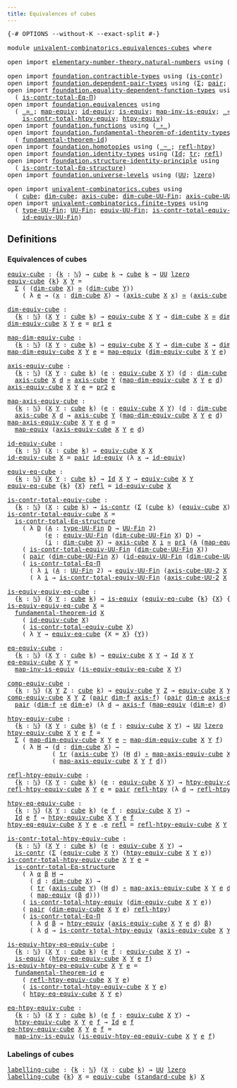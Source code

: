 ```yaml
---
title: Equivalences of cubes
---
```


<pre class="Agda"><a id="47" class="Symbol">{-#</a> <a id="51" class="Keyword">OPTIONS</a> <a id="59" class="Pragma">--without-K</a> <a id="71" class="Pragma">--exact-split</a> <a id="85" class="Symbol">#-}</a>

<a id="90" class="Keyword">module</a> <a id="97" href="univalent-combinatorics.equivalences-cubes.html" class="Module">univalent-combinatorics.equivalences-cubes</a> <a id="140" class="Keyword">where</a>

<a id="147" class="Keyword">open</a> <a id="152" class="Keyword">import</a> <a id="159" href="elementary-number-theory.natural-numbers.html" class="Module">elementary-number-theory.natural-numbers</a> <a id="200" class="Keyword">using</a> <a id="206" class="Symbol">(</a><a id="207" href="elementary-number-theory.natural-numbers.html#1458" class="Datatype">ℕ</a><a id="208" class="Symbol">;</a> <a id="210" href="elementary-number-theory.natural-numbers.html#1479" class="InductiveConstructor">zero-ℕ</a><a id="216" class="Symbol">;</a> <a id="218" href="elementary-number-theory.natural-numbers.html#1492" class="InductiveConstructor">succ-ℕ</a><a id="224" class="Symbol">)</a>

<a id="227" class="Keyword">open</a> <a id="232" class="Keyword">import</a> <a id="239" href="foundation.contractible-types.html" class="Module">foundation.contractible-types</a> <a id="269" class="Keyword">using</a> <a id="275" class="Symbol">(</a><a id="276" href="foundation-core.contractible-types.html#1006" class="Function">is-contr</a><a id="284" class="Symbol">)</a>
<a id="286" class="Keyword">open</a> <a id="291" class="Keyword">import</a> <a id="298" href="foundation.dependent-pair-types.html" class="Module">foundation.dependent-pair-types</a> <a id="330" class="Keyword">using</a> <a id="336" class="Symbol">(</a><a id="337" href="foundation-core.dependent-pair-types.html#515" class="Record">Σ</a><a id="338" class="Symbol">;</a> <a id="340" href="foundation-core.dependent-pair-types.html#588" class="InductiveConstructor">pair</a><a id="344" class="Symbol">;</a> <a id="346" href="foundation-core.dependent-pair-types.html#605" class="Field">pr1</a><a id="349" class="Symbol">;</a> <a id="351" href="foundation-core.dependent-pair-types.html#617" class="Field">pr2</a><a id="354" class="Symbol">)</a>
<a id="356" class="Keyword">open</a> <a id="361" class="Keyword">import</a> <a id="368" href="foundation.equality-dependent-function-types.html" class="Module">foundation.equality-dependent-function-types</a> <a id="413" class="Keyword">using</a>
  <a id="421" class="Symbol">(</a> <a id="423" href="foundation.equality-dependent-function-types.html#1012" class="Function">is-contr-total-Eq-Π</a><a id="442" class="Symbol">)</a>
<a id="444" class="Keyword">open</a> <a id="449" class="Keyword">import</a> <a id="456" href="foundation.equivalences.html" class="Module">foundation.equivalences</a> <a id="480" class="Keyword">using</a>
  <a id="488" class="Symbol">(</a> <a id="490" href="foundation-core.equivalences.html#1621" class="Function Operator">_≃_</a><a id="493" class="Symbol">;</a> <a id="495" href="foundation-core.equivalences.html#1821" class="Function">map-equiv</a><a id="504" class="Symbol">;</a> <a id="506" href="foundation-core.equivalences.html#2494" class="Function">id-equiv</a><a id="514" class="Symbol">;</a> <a id="516" href="foundation-core.equivalences.html#1556" class="Function">is-equiv</a><a id="524" class="Symbol">;</a> <a id="526" href="foundation-core.equivalences.html#4187" class="Function">map-inv-is-equiv</a><a id="542" class="Symbol">;</a> <a id="544" href="foundation-core.equivalences.html#7869" class="Function Operator">_∘e_</a><a id="548" class="Symbol">;</a>
    <a id="554" href="foundation.equivalences.html#13166" class="Function">is-contr-total-htpy-equiv</a><a id="579" class="Symbol">;</a> <a id="581" href="foundation.equivalences.html#12756" class="Function">htpy-equiv</a><a id="591" class="Symbol">)</a>
<a id="593" class="Keyword">open</a> <a id="598" class="Keyword">import</a> <a id="605" href="foundation.functions.html" class="Module">foundation.functions</a> <a id="626" class="Keyword">using</a> <a id="632" class="Symbol">(</a><a id="633" href="foundation-core.functions.html#420" class="Function Operator">_∘_</a><a id="636" class="Symbol">)</a>
<a id="638" class="Keyword">open</a> <a id="643" class="Keyword">import</a> <a id="650" href="foundation.fundamental-theorem-of-identity-types.html" class="Module">foundation.fundamental-theorem-of-identity-types</a> <a id="699" class="Keyword">using</a>
  <a id="707" class="Symbol">(</a> <a id="709" href="foundation-core.fundamental-theorem-of-identity-types.html#1904" class="Function">fundamental-theorem-id</a><a id="731" class="Symbol">)</a>
<a id="733" class="Keyword">open</a> <a id="738" class="Keyword">import</a> <a id="745" href="foundation.homotopies.html" class="Module">foundation.homotopies</a> <a id="767" class="Keyword">using</a> <a id="773" class="Symbol">(</a><a id="774" href="foundation-core.homotopies.html#627" class="Function Operator">_~_</a><a id="777" class="Symbol">;</a> <a id="779" href="foundation-core.homotopies.html#741" class="Function">refl-htpy</a><a id="788" class="Symbol">)</a>
<a id="790" class="Keyword">open</a> <a id="795" class="Keyword">import</a> <a id="802" href="foundation.identity-types.html" class="Module">foundation.identity-types</a> <a id="828" class="Keyword">using</a> <a id="834" class="Symbol">(</a><a id="835" href="foundation-core.identity-types.html#1767" class="Datatype">Id</a><a id="837" class="Symbol">;</a> <a id="839" href="foundation-core.identity-types.html#5702" class="Function">tr</a><a id="841" class="Symbol">;</a> <a id="843" href="foundation-core.identity-types.html#1820" class="InductiveConstructor">refl</a><a id="847" class="Symbol">)</a>
<a id="849" class="Keyword">open</a> <a id="854" class="Keyword">import</a> <a id="861" href="foundation.structure-identity-principle.html" class="Module">foundation.structure-identity-principle</a> <a id="901" class="Keyword">using</a>
  <a id="909" class="Symbol">(</a> <a id="911" href="foundation.structure-identity-principle.html#1341" class="Function">is-contr-total-Eq-structure</a><a id="938" class="Symbol">)</a>
<a id="940" class="Keyword">open</a> <a id="945" class="Keyword">import</a> <a id="952" href="foundation.universe-levels.html" class="Module">foundation.universe-levels</a> <a id="979" class="Keyword">using</a> <a id="985" class="Symbol">(</a><a id="986" href="foundation-core.universe-levels.html#235" class="Primitive">UU</a><a id="988" class="Symbol">;</a> <a id="990" href="Agda.Primitive.html#764" class="Primitive">lzero</a><a id="995" class="Symbol">)</a>

<a id="998" class="Keyword">open</a> <a id="1003" class="Keyword">import</a> <a id="1010" href="univalent-combinatorics.cubes.html" class="Module">univalent-combinatorics.cubes</a> <a id="1040" class="Keyword">using</a>
  <a id="1048" class="Symbol">(</a> <a id="1050" href="univalent-combinatorics.cubes.html#715" class="Function">cube</a><a id="1054" class="Symbol">;</a> <a id="1056" href="univalent-combinatorics.cubes.html#875" class="Function">dim-cube</a><a id="1064" class="Symbol">;</a> <a id="1066" href="univalent-combinatorics.cubes.html#1524" class="Function">axis-cube</a><a id="1075" class="Symbol">;</a> <a id="1077" href="univalent-combinatorics.cubes.html#798" class="Function">dim-cube-UU-Fin</a><a id="1092" class="Symbol">;</a> <a id="1094" href="univalent-combinatorics.cubes.html#1434" class="Function">axis-cube-UU-2</a><a id="1108" class="Symbol">;</a> <a id="1110" href="univalent-combinatorics.cubes.html#2766" class="Function">standard-cube</a><a id="1123" class="Symbol">)</a>
<a id="1125" class="Keyword">open</a> <a id="1130" class="Keyword">import</a> <a id="1137" href="univalent-combinatorics.finite-types.html" class="Module">univalent-combinatorics.finite-types</a> <a id="1174" class="Keyword">using</a>
  <a id="1182" class="Symbol">(</a> <a id="1184" href="univalent-combinatorics.finite-types.html#5676" class="Function">type-UU-Fin</a><a id="1195" class="Symbol">;</a> <a id="1197" href="univalent-combinatorics.finite-types.html#5614" class="Function">UU-Fin</a><a id="1203" class="Symbol">;</a> <a id="1205" href="univalent-combinatorics.finite-types.html#21381" class="Function">equiv-UU-Fin</a><a id="1217" class="Symbol">;</a> <a id="1219" href="univalent-combinatorics.finite-types.html#21711" class="Function">is-contr-total-equiv-UU-Fin</a><a id="1246" class="Symbol">;</a>
    <a id="1252" href="univalent-combinatorics.finite-types.html#21475" class="Function">id-equiv-UU-Fin</a><a id="1267" class="Symbol">)</a>
</pre>
## Definitions

### Equivalences of cubes

<pre class="Agda"><a id="equiv-cube"></a><a id="1325" href="univalent-combinatorics.equivalences-cubes.html#1325" class="Function">equiv-cube</a> <a id="1336" class="Symbol">:</a> <a id="1338" class="Symbol">{</a><a id="1339" href="univalent-combinatorics.equivalences-cubes.html#1339" class="Bound">k</a> <a id="1341" class="Symbol">:</a> <a id="1343" href="elementary-number-theory.natural-numbers.html#1458" class="Datatype">ℕ</a><a id="1344" class="Symbol">}</a> <a id="1346" class="Symbol">→</a> <a id="1348" href="univalent-combinatorics.cubes.html#715" class="Function">cube</a> <a id="1353" href="univalent-combinatorics.equivalences-cubes.html#1339" class="Bound">k</a> <a id="1355" class="Symbol">→</a> <a id="1357" href="univalent-combinatorics.cubes.html#715" class="Function">cube</a> <a id="1362" href="univalent-combinatorics.equivalences-cubes.html#1339" class="Bound">k</a> <a id="1364" class="Symbol">→</a> <a id="1366" href="foundation-core.universe-levels.html#235" class="Primitive">UU</a> <a id="1369" href="Agda.Primitive.html#764" class="Primitive">lzero</a>
<a id="1375" href="univalent-combinatorics.equivalences-cubes.html#1325" class="Function">equiv-cube</a> <a id="1386" class="Symbol">{</a><a id="1387" href="univalent-combinatorics.equivalences-cubes.html#1387" class="Bound">k</a><a id="1388" class="Symbol">}</a> <a id="1390" href="univalent-combinatorics.equivalences-cubes.html#1390" class="Bound">X</a> <a id="1392" href="univalent-combinatorics.equivalences-cubes.html#1392" class="Bound">Y</a> <a id="1394" class="Symbol">=</a>
  <a id="1398" href="foundation-core.dependent-pair-types.html#515" class="Record">Σ</a> <a id="1400" class="Symbol">(</a> <a id="1402" class="Symbol">(</a><a id="1403" href="univalent-combinatorics.cubes.html#875" class="Function">dim-cube</a> <a id="1412" href="univalent-combinatorics.equivalences-cubes.html#1390" class="Bound">X</a><a id="1413" class="Symbol">)</a> <a id="1415" href="foundation-core.equivalences.html#1621" class="Function Operator">≃</a> <a id="1417" class="Symbol">(</a><a id="1418" href="univalent-combinatorics.cubes.html#875" class="Function">dim-cube</a> <a id="1427" href="univalent-combinatorics.equivalences-cubes.html#1392" class="Bound">Y</a><a id="1428" class="Symbol">))</a>
    <a id="1435" class="Symbol">(</a> <a id="1437" class="Symbol">λ</a> <a id="1439" href="univalent-combinatorics.equivalences-cubes.html#1439" class="Bound">e</a> <a id="1441" class="Symbol">→</a> <a id="1443" class="Symbol">(</a><a id="1444" href="univalent-combinatorics.equivalences-cubes.html#1444" class="Bound">x</a> <a id="1446" class="Symbol">:</a> <a id="1448" href="univalent-combinatorics.cubes.html#875" class="Function">dim-cube</a> <a id="1457" href="univalent-combinatorics.equivalences-cubes.html#1390" class="Bound">X</a><a id="1458" class="Symbol">)</a> <a id="1460" class="Symbol">→</a> <a id="1462" class="Symbol">(</a><a id="1463" href="univalent-combinatorics.cubes.html#1524" class="Function">axis-cube</a> <a id="1473" href="univalent-combinatorics.equivalences-cubes.html#1390" class="Bound">X</a> <a id="1475" href="univalent-combinatorics.equivalences-cubes.html#1444" class="Bound">x</a><a id="1476" class="Symbol">)</a> <a id="1478" href="foundation-core.equivalences.html#1621" class="Function Operator">≃</a> <a id="1480" class="Symbol">(</a><a id="1481" href="univalent-combinatorics.cubes.html#1524" class="Function">axis-cube</a> <a id="1491" href="univalent-combinatorics.equivalences-cubes.html#1392" class="Bound">Y</a> <a id="1493" class="Symbol">(</a><a id="1494" href="foundation-core.equivalences.html#1821" class="Function">map-equiv</a> <a id="1504" href="univalent-combinatorics.equivalences-cubes.html#1439" class="Bound">e</a> <a id="1506" href="univalent-combinatorics.equivalences-cubes.html#1444" class="Bound">x</a><a id="1507" class="Symbol">)))</a>

<a id="dim-equiv-cube"></a><a id="1512" href="univalent-combinatorics.equivalences-cubes.html#1512" class="Function">dim-equiv-cube</a> <a id="1527" class="Symbol">:</a>
  <a id="1531" class="Symbol">{</a><a id="1532" href="univalent-combinatorics.equivalences-cubes.html#1532" class="Bound">k</a> <a id="1534" class="Symbol">:</a> <a id="1536" href="elementary-number-theory.natural-numbers.html#1458" class="Datatype">ℕ</a><a id="1537" class="Symbol">}</a> <a id="1539" class="Symbol">(</a><a id="1540" href="univalent-combinatorics.equivalences-cubes.html#1540" class="Bound">X</a> <a id="1542" href="univalent-combinatorics.equivalences-cubes.html#1542" class="Bound">Y</a> <a id="1544" class="Symbol">:</a> <a id="1546" href="univalent-combinatorics.cubes.html#715" class="Function">cube</a> <a id="1551" href="univalent-combinatorics.equivalences-cubes.html#1532" class="Bound">k</a><a id="1552" class="Symbol">)</a> <a id="1554" class="Symbol">→</a> <a id="1556" href="univalent-combinatorics.equivalences-cubes.html#1325" class="Function">equiv-cube</a> <a id="1567" href="univalent-combinatorics.equivalences-cubes.html#1540" class="Bound">X</a> <a id="1569" href="univalent-combinatorics.equivalences-cubes.html#1542" class="Bound">Y</a> <a id="1571" class="Symbol">→</a> <a id="1573" href="univalent-combinatorics.cubes.html#875" class="Function">dim-cube</a> <a id="1582" href="univalent-combinatorics.equivalences-cubes.html#1540" class="Bound">X</a> <a id="1584" href="foundation-core.equivalences.html#1621" class="Function Operator">≃</a> <a id="1586" href="univalent-combinatorics.cubes.html#875" class="Function">dim-cube</a> <a id="1595" href="univalent-combinatorics.equivalences-cubes.html#1542" class="Bound">Y</a>
<a id="1597" href="univalent-combinatorics.equivalences-cubes.html#1512" class="Function">dim-equiv-cube</a> <a id="1612" href="univalent-combinatorics.equivalences-cubes.html#1612" class="Bound">X</a> <a id="1614" href="univalent-combinatorics.equivalences-cubes.html#1614" class="Bound">Y</a> <a id="1616" href="univalent-combinatorics.equivalences-cubes.html#1616" class="Bound">e</a> <a id="1618" class="Symbol">=</a> <a id="1620" href="foundation-core.dependent-pair-types.html#605" class="Field">pr1</a> <a id="1624" href="univalent-combinatorics.equivalences-cubes.html#1616" class="Bound">e</a>

<a id="map-dim-equiv-cube"></a><a id="1627" href="univalent-combinatorics.equivalences-cubes.html#1627" class="Function">map-dim-equiv-cube</a> <a id="1646" class="Symbol">:</a>
  <a id="1650" class="Symbol">{</a><a id="1651" href="univalent-combinatorics.equivalences-cubes.html#1651" class="Bound">k</a> <a id="1653" class="Symbol">:</a> <a id="1655" href="elementary-number-theory.natural-numbers.html#1458" class="Datatype">ℕ</a><a id="1656" class="Symbol">}</a> <a id="1658" class="Symbol">(</a><a id="1659" href="univalent-combinatorics.equivalences-cubes.html#1659" class="Bound">X</a> <a id="1661" href="univalent-combinatorics.equivalences-cubes.html#1661" class="Bound">Y</a> <a id="1663" class="Symbol">:</a> <a id="1665" href="univalent-combinatorics.cubes.html#715" class="Function">cube</a> <a id="1670" href="univalent-combinatorics.equivalences-cubes.html#1651" class="Bound">k</a><a id="1671" class="Symbol">)</a> <a id="1673" class="Symbol">→</a> <a id="1675" href="univalent-combinatorics.equivalences-cubes.html#1325" class="Function">equiv-cube</a> <a id="1686" href="univalent-combinatorics.equivalences-cubes.html#1659" class="Bound">X</a> <a id="1688" href="univalent-combinatorics.equivalences-cubes.html#1661" class="Bound">Y</a> <a id="1690" class="Symbol">→</a> <a id="1692" href="univalent-combinatorics.cubes.html#875" class="Function">dim-cube</a> <a id="1701" href="univalent-combinatorics.equivalences-cubes.html#1659" class="Bound">X</a> <a id="1703" class="Symbol">→</a> <a id="1705" href="univalent-combinatorics.cubes.html#875" class="Function">dim-cube</a> <a id="1714" href="univalent-combinatorics.equivalences-cubes.html#1661" class="Bound">Y</a>
<a id="1716" href="univalent-combinatorics.equivalences-cubes.html#1627" class="Function">map-dim-equiv-cube</a> <a id="1735" href="univalent-combinatorics.equivalences-cubes.html#1735" class="Bound">X</a> <a id="1737" href="univalent-combinatorics.equivalences-cubes.html#1737" class="Bound">Y</a> <a id="1739" href="univalent-combinatorics.equivalences-cubes.html#1739" class="Bound">e</a> <a id="1741" class="Symbol">=</a> <a id="1743" href="foundation-core.equivalences.html#1821" class="Function">map-equiv</a> <a id="1753" class="Symbol">(</a><a id="1754" href="univalent-combinatorics.equivalences-cubes.html#1512" class="Function">dim-equiv-cube</a> <a id="1769" href="univalent-combinatorics.equivalences-cubes.html#1735" class="Bound">X</a> <a id="1771" href="univalent-combinatorics.equivalences-cubes.html#1737" class="Bound">Y</a> <a id="1773" href="univalent-combinatorics.equivalences-cubes.html#1739" class="Bound">e</a><a id="1774" class="Symbol">)</a>

<a id="axis-equiv-cube"></a><a id="1777" href="univalent-combinatorics.equivalences-cubes.html#1777" class="Function">axis-equiv-cube</a> <a id="1793" class="Symbol">:</a>
  <a id="1797" class="Symbol">{</a><a id="1798" href="univalent-combinatorics.equivalences-cubes.html#1798" class="Bound">k</a> <a id="1800" class="Symbol">:</a> <a id="1802" href="elementary-number-theory.natural-numbers.html#1458" class="Datatype">ℕ</a><a id="1803" class="Symbol">}</a> <a id="1805" class="Symbol">(</a><a id="1806" href="univalent-combinatorics.equivalences-cubes.html#1806" class="Bound">X</a> <a id="1808" href="univalent-combinatorics.equivalences-cubes.html#1808" class="Bound">Y</a> <a id="1810" class="Symbol">:</a> <a id="1812" href="univalent-combinatorics.cubes.html#715" class="Function">cube</a> <a id="1817" href="univalent-combinatorics.equivalences-cubes.html#1798" class="Bound">k</a><a id="1818" class="Symbol">)</a> <a id="1820" class="Symbol">(</a><a id="1821" href="univalent-combinatorics.equivalences-cubes.html#1821" class="Bound">e</a> <a id="1823" class="Symbol">:</a> <a id="1825" href="univalent-combinatorics.equivalences-cubes.html#1325" class="Function">equiv-cube</a> <a id="1836" href="univalent-combinatorics.equivalences-cubes.html#1806" class="Bound">X</a> <a id="1838" href="univalent-combinatorics.equivalences-cubes.html#1808" class="Bound">Y</a><a id="1839" class="Symbol">)</a> <a id="1841" class="Symbol">(</a><a id="1842" href="univalent-combinatorics.equivalences-cubes.html#1842" class="Bound">d</a> <a id="1844" class="Symbol">:</a> <a id="1846" href="univalent-combinatorics.cubes.html#875" class="Function">dim-cube</a> <a id="1855" href="univalent-combinatorics.equivalences-cubes.html#1806" class="Bound">X</a><a id="1856" class="Symbol">)</a> <a id="1858" class="Symbol">→</a>
  <a id="1862" href="univalent-combinatorics.cubes.html#1524" class="Function">axis-cube</a> <a id="1872" href="univalent-combinatorics.equivalences-cubes.html#1806" class="Bound">X</a> <a id="1874" href="univalent-combinatorics.equivalences-cubes.html#1842" class="Bound">d</a> <a id="1876" href="foundation-core.equivalences.html#1621" class="Function Operator">≃</a> <a id="1878" href="univalent-combinatorics.cubes.html#1524" class="Function">axis-cube</a> <a id="1888" href="univalent-combinatorics.equivalences-cubes.html#1808" class="Bound">Y</a> <a id="1890" class="Symbol">(</a><a id="1891" href="univalent-combinatorics.equivalences-cubes.html#1627" class="Function">map-dim-equiv-cube</a> <a id="1910" href="univalent-combinatorics.equivalences-cubes.html#1806" class="Bound">X</a> <a id="1912" href="univalent-combinatorics.equivalences-cubes.html#1808" class="Bound">Y</a> <a id="1914" href="univalent-combinatorics.equivalences-cubes.html#1821" class="Bound">e</a> <a id="1916" href="univalent-combinatorics.equivalences-cubes.html#1842" class="Bound">d</a><a id="1917" class="Symbol">)</a>
<a id="1919" href="univalent-combinatorics.equivalences-cubes.html#1777" class="Function">axis-equiv-cube</a> <a id="1935" href="univalent-combinatorics.equivalences-cubes.html#1935" class="Bound">X</a> <a id="1937" href="univalent-combinatorics.equivalences-cubes.html#1937" class="Bound">Y</a> <a id="1939" href="univalent-combinatorics.equivalences-cubes.html#1939" class="Bound">e</a> <a id="1941" class="Symbol">=</a> <a id="1943" href="foundation-core.dependent-pair-types.html#617" class="Field">pr2</a> <a id="1947" href="univalent-combinatorics.equivalences-cubes.html#1939" class="Bound">e</a>

<a id="map-axis-equiv-cube"></a><a id="1950" href="univalent-combinatorics.equivalences-cubes.html#1950" class="Function">map-axis-equiv-cube</a> <a id="1970" class="Symbol">:</a>
  <a id="1974" class="Symbol">{</a><a id="1975" href="univalent-combinatorics.equivalences-cubes.html#1975" class="Bound">k</a> <a id="1977" class="Symbol">:</a> <a id="1979" href="elementary-number-theory.natural-numbers.html#1458" class="Datatype">ℕ</a><a id="1980" class="Symbol">}</a> <a id="1982" class="Symbol">(</a><a id="1983" href="univalent-combinatorics.equivalences-cubes.html#1983" class="Bound">X</a> <a id="1985" href="univalent-combinatorics.equivalences-cubes.html#1985" class="Bound">Y</a> <a id="1987" class="Symbol">:</a> <a id="1989" href="univalent-combinatorics.cubes.html#715" class="Function">cube</a> <a id="1994" href="univalent-combinatorics.equivalences-cubes.html#1975" class="Bound">k</a><a id="1995" class="Symbol">)</a> <a id="1997" class="Symbol">(</a><a id="1998" href="univalent-combinatorics.equivalences-cubes.html#1998" class="Bound">e</a> <a id="2000" class="Symbol">:</a> <a id="2002" href="univalent-combinatorics.equivalences-cubes.html#1325" class="Function">equiv-cube</a> <a id="2013" href="univalent-combinatorics.equivalences-cubes.html#1983" class="Bound">X</a> <a id="2015" href="univalent-combinatorics.equivalences-cubes.html#1985" class="Bound">Y</a><a id="2016" class="Symbol">)</a> <a id="2018" class="Symbol">(</a><a id="2019" href="univalent-combinatorics.equivalences-cubes.html#2019" class="Bound">d</a> <a id="2021" class="Symbol">:</a> <a id="2023" href="univalent-combinatorics.cubes.html#875" class="Function">dim-cube</a> <a id="2032" href="univalent-combinatorics.equivalences-cubes.html#1983" class="Bound">X</a><a id="2033" class="Symbol">)</a> <a id="2035" class="Symbol">→</a>
  <a id="2039" href="univalent-combinatorics.cubes.html#1524" class="Function">axis-cube</a> <a id="2049" href="univalent-combinatorics.equivalences-cubes.html#1983" class="Bound">X</a> <a id="2051" href="univalent-combinatorics.equivalences-cubes.html#2019" class="Bound">d</a> <a id="2053" class="Symbol">→</a> <a id="2055" href="univalent-combinatorics.cubes.html#1524" class="Function">axis-cube</a> <a id="2065" href="univalent-combinatorics.equivalences-cubes.html#1985" class="Bound">Y</a> <a id="2067" class="Symbol">(</a><a id="2068" href="univalent-combinatorics.equivalences-cubes.html#1627" class="Function">map-dim-equiv-cube</a> <a id="2087" href="univalent-combinatorics.equivalences-cubes.html#1983" class="Bound">X</a> <a id="2089" href="univalent-combinatorics.equivalences-cubes.html#1985" class="Bound">Y</a> <a id="2091" href="univalent-combinatorics.equivalences-cubes.html#1998" class="Bound">e</a> <a id="2093" href="univalent-combinatorics.equivalences-cubes.html#2019" class="Bound">d</a><a id="2094" class="Symbol">)</a>
<a id="2096" href="univalent-combinatorics.equivalences-cubes.html#1950" class="Function">map-axis-equiv-cube</a> <a id="2116" href="univalent-combinatorics.equivalences-cubes.html#2116" class="Bound">X</a> <a id="2118" href="univalent-combinatorics.equivalences-cubes.html#2118" class="Bound">Y</a> <a id="2120" href="univalent-combinatorics.equivalences-cubes.html#2120" class="Bound">e</a> <a id="2122" href="univalent-combinatorics.equivalences-cubes.html#2122" class="Bound">d</a> <a id="2124" class="Symbol">=</a>
  <a id="2128" href="foundation-core.equivalences.html#1821" class="Function">map-equiv</a> <a id="2138" class="Symbol">(</a><a id="2139" href="univalent-combinatorics.equivalences-cubes.html#1777" class="Function">axis-equiv-cube</a> <a id="2155" href="univalent-combinatorics.equivalences-cubes.html#2116" class="Bound">X</a> <a id="2157" href="univalent-combinatorics.equivalences-cubes.html#2118" class="Bound">Y</a> <a id="2159" href="univalent-combinatorics.equivalences-cubes.html#2120" class="Bound">e</a> <a id="2161" href="univalent-combinatorics.equivalences-cubes.html#2122" class="Bound">d</a><a id="2162" class="Symbol">)</a>

<a id="id-equiv-cube"></a><a id="2165" href="univalent-combinatorics.equivalences-cubes.html#2165" class="Function">id-equiv-cube</a> <a id="2179" class="Symbol">:</a>
  <a id="2183" class="Symbol">{</a><a id="2184" href="univalent-combinatorics.equivalences-cubes.html#2184" class="Bound">k</a> <a id="2186" class="Symbol">:</a> <a id="2188" href="elementary-number-theory.natural-numbers.html#1458" class="Datatype">ℕ</a><a id="2189" class="Symbol">}</a> <a id="2191" class="Symbol">(</a><a id="2192" href="univalent-combinatorics.equivalences-cubes.html#2192" class="Bound">X</a> <a id="2194" class="Symbol">:</a> <a id="2196" href="univalent-combinatorics.cubes.html#715" class="Function">cube</a> <a id="2201" href="univalent-combinatorics.equivalences-cubes.html#2184" class="Bound">k</a><a id="2202" class="Symbol">)</a> <a id="2204" class="Symbol">→</a> <a id="2206" href="univalent-combinatorics.equivalences-cubes.html#1325" class="Function">equiv-cube</a> <a id="2217" href="univalent-combinatorics.equivalences-cubes.html#2192" class="Bound">X</a> <a id="2219" href="univalent-combinatorics.equivalences-cubes.html#2192" class="Bound">X</a>
<a id="2221" href="univalent-combinatorics.equivalences-cubes.html#2165" class="Function">id-equiv-cube</a> <a id="2235" href="univalent-combinatorics.equivalences-cubes.html#2235" class="Bound">X</a> <a id="2237" class="Symbol">=</a> <a id="2239" href="foundation-core.dependent-pair-types.html#588" class="InductiveConstructor">pair</a> <a id="2244" href="foundation-core.equivalences.html#2494" class="Function">id-equiv</a> <a id="2253" class="Symbol">(λ</a> <a id="2256" href="univalent-combinatorics.equivalences-cubes.html#2256" class="Bound">x</a> <a id="2258" class="Symbol">→</a> <a id="2260" href="foundation-core.equivalences.html#2494" class="Function">id-equiv</a><a id="2268" class="Symbol">)</a>

<a id="equiv-eq-cube"></a><a id="2271" href="univalent-combinatorics.equivalences-cubes.html#2271" class="Function">equiv-eq-cube</a> <a id="2285" class="Symbol">:</a>
  <a id="2289" class="Symbol">{</a><a id="2290" href="univalent-combinatorics.equivalences-cubes.html#2290" class="Bound">k</a> <a id="2292" class="Symbol">:</a> <a id="2294" href="elementary-number-theory.natural-numbers.html#1458" class="Datatype">ℕ</a><a id="2295" class="Symbol">}</a> <a id="2297" class="Symbol">{</a><a id="2298" href="univalent-combinatorics.equivalences-cubes.html#2298" class="Bound">X</a> <a id="2300" href="univalent-combinatorics.equivalences-cubes.html#2300" class="Bound">Y</a> <a id="2302" class="Symbol">:</a> <a id="2304" href="univalent-combinatorics.cubes.html#715" class="Function">cube</a> <a id="2309" href="univalent-combinatorics.equivalences-cubes.html#2290" class="Bound">k</a><a id="2310" class="Symbol">}</a> <a id="2312" class="Symbol">→</a> <a id="2314" href="foundation-core.identity-types.html#1767" class="Datatype">Id</a> <a id="2317" href="univalent-combinatorics.equivalences-cubes.html#2298" class="Bound">X</a> <a id="2319" href="univalent-combinatorics.equivalences-cubes.html#2300" class="Bound">Y</a> <a id="2321" class="Symbol">→</a> <a id="2323" href="univalent-combinatorics.equivalences-cubes.html#1325" class="Function">equiv-cube</a> <a id="2334" href="univalent-combinatorics.equivalences-cubes.html#2298" class="Bound">X</a> <a id="2336" href="univalent-combinatorics.equivalences-cubes.html#2300" class="Bound">Y</a>
<a id="2338" href="univalent-combinatorics.equivalences-cubes.html#2271" class="Function">equiv-eq-cube</a> <a id="2352" class="Symbol">{</a><a id="2353" href="univalent-combinatorics.equivalences-cubes.html#2353" class="Bound">k</a><a id="2354" class="Symbol">}</a> <a id="2356" class="Symbol">{</a><a id="2357" href="univalent-combinatorics.equivalences-cubes.html#2357" class="Bound">X</a><a id="2358" class="Symbol">}</a> <a id="2360" href="foundation-core.identity-types.html#1820" class="InductiveConstructor">refl</a> <a id="2365" class="Symbol">=</a> <a id="2367" href="univalent-combinatorics.equivalences-cubes.html#2165" class="Function">id-equiv-cube</a> <a id="2381" href="univalent-combinatorics.equivalences-cubes.html#2357" class="Bound">X</a>

<a id="is-contr-total-equiv-cube"></a><a id="2384" href="univalent-combinatorics.equivalences-cubes.html#2384" class="Function">is-contr-total-equiv-cube</a> <a id="2410" class="Symbol">:</a>
  <a id="2414" class="Symbol">{</a><a id="2415" href="univalent-combinatorics.equivalences-cubes.html#2415" class="Bound">k</a> <a id="2417" class="Symbol">:</a> <a id="2419" href="elementary-number-theory.natural-numbers.html#1458" class="Datatype">ℕ</a><a id="2420" class="Symbol">}</a> <a id="2422" class="Symbol">(</a><a id="2423" href="univalent-combinatorics.equivalences-cubes.html#2423" class="Bound">X</a> <a id="2425" class="Symbol">:</a> <a id="2427" href="univalent-combinatorics.cubes.html#715" class="Function">cube</a> <a id="2432" href="univalent-combinatorics.equivalences-cubes.html#2415" class="Bound">k</a><a id="2433" class="Symbol">)</a> <a id="2435" class="Symbol">→</a> <a id="2437" href="foundation-core.contractible-types.html#1006" class="Function">is-contr</a> <a id="2446" class="Symbol">(</a><a id="2447" href="foundation-core.dependent-pair-types.html#515" class="Record">Σ</a> <a id="2449" class="Symbol">(</a><a id="2450" href="univalent-combinatorics.cubes.html#715" class="Function">cube</a> <a id="2455" href="univalent-combinatorics.equivalences-cubes.html#2415" class="Bound">k</a><a id="2456" class="Symbol">)</a> <a id="2458" class="Symbol">(</a><a id="2459" href="univalent-combinatorics.equivalences-cubes.html#1325" class="Function">equiv-cube</a> <a id="2470" href="univalent-combinatorics.equivalences-cubes.html#2423" class="Bound">X</a><a id="2471" class="Symbol">))</a>
<a id="2474" href="univalent-combinatorics.equivalences-cubes.html#2384" class="Function">is-contr-total-equiv-cube</a> <a id="2500" href="univalent-combinatorics.equivalences-cubes.html#2500" class="Bound">X</a> <a id="2502" class="Symbol">=</a>
  <a id="2506" href="foundation.structure-identity-principle.html#1341" class="Function">is-contr-total-Eq-structure</a>
    <a id="2538" class="Symbol">(</a> <a id="2540" class="Symbol">λ</a> <a id="2542" href="univalent-combinatorics.equivalences-cubes.html#2542" class="Bound">D</a> <a id="2544" class="Symbol">(</a><a id="2545" href="univalent-combinatorics.equivalences-cubes.html#2545" class="Bound">A</a> <a id="2547" class="Symbol">:</a> <a id="2549" href="univalent-combinatorics.finite-types.html#5676" class="Function">type-UU-Fin</a> <a id="2561" href="univalent-combinatorics.equivalences-cubes.html#2542" class="Bound">D</a> <a id="2563" class="Symbol">→</a> <a id="2565" href="univalent-combinatorics.finite-types.html#5614" class="Function">UU-Fin</a> <a id="2572" class="Number">2</a><a id="2573" class="Symbol">)</a>
          <a id="2585" class="Symbol">(</a><a id="2586" href="univalent-combinatorics.equivalences-cubes.html#2586" class="Bound">e</a> <a id="2588" class="Symbol">:</a> <a id="2590" href="univalent-combinatorics.finite-types.html#21381" class="Function">equiv-UU-Fin</a> <a id="2603" class="Symbol">(</a><a id="2604" href="univalent-combinatorics.cubes.html#798" class="Function">dim-cube-UU-Fin</a> <a id="2620" href="univalent-combinatorics.equivalences-cubes.html#2500" class="Bound">X</a><a id="2621" class="Symbol">)</a> <a id="2623" href="univalent-combinatorics.equivalences-cubes.html#2542" class="Bound">D</a><a id="2624" class="Symbol">)</a> <a id="2626" class="Symbol">→</a>
          <a id="2638" class="Symbol">(</a><a id="2639" href="univalent-combinatorics.equivalences-cubes.html#2639" class="Bound">i</a> <a id="2641" class="Symbol">:</a> <a id="2643" href="univalent-combinatorics.cubes.html#875" class="Function">dim-cube</a> <a id="2652" href="univalent-combinatorics.equivalences-cubes.html#2500" class="Bound">X</a><a id="2653" class="Symbol">)</a> <a id="2655" class="Symbol">→</a> <a id="2657" href="univalent-combinatorics.cubes.html#1524" class="Function">axis-cube</a> <a id="2667" href="univalent-combinatorics.equivalences-cubes.html#2500" class="Bound">X</a> <a id="2669" href="univalent-combinatorics.equivalences-cubes.html#2639" class="Bound">i</a> <a id="2671" href="foundation-core.equivalences.html#1621" class="Function Operator">≃</a> <a id="2673" href="foundation-core.dependent-pair-types.html#605" class="Field">pr1</a> <a id="2677" class="Symbol">(</a><a id="2678" href="univalent-combinatorics.equivalences-cubes.html#2545" class="Bound">A</a> <a id="2680" class="Symbol">(</a><a id="2681" href="foundation-core.equivalences.html#1821" class="Function">map-equiv</a> <a id="2691" href="univalent-combinatorics.equivalences-cubes.html#2586" class="Bound">e</a> <a id="2693" href="univalent-combinatorics.equivalences-cubes.html#2639" class="Bound">i</a><a id="2694" class="Symbol">)))</a>
    <a id="2702" class="Symbol">(</a> <a id="2704" href="univalent-combinatorics.finite-types.html#21711" class="Function">is-contr-total-equiv-UU-Fin</a> <a id="2732" class="Symbol">(</a><a id="2733" href="univalent-combinatorics.cubes.html#798" class="Function">dim-cube-UU-Fin</a> <a id="2749" href="univalent-combinatorics.equivalences-cubes.html#2500" class="Bound">X</a><a id="2750" class="Symbol">))</a>
    <a id="2757" class="Symbol">(</a> <a id="2759" href="foundation-core.dependent-pair-types.html#588" class="InductiveConstructor">pair</a> <a id="2764" class="Symbol">(</a><a id="2765" href="univalent-combinatorics.cubes.html#798" class="Function">dim-cube-UU-Fin</a> <a id="2781" href="univalent-combinatorics.equivalences-cubes.html#2500" class="Bound">X</a><a id="2782" class="Symbol">)</a> <a id="2784" class="Symbol">(</a><a id="2785" href="univalent-combinatorics.finite-types.html#21475" class="Function">id-equiv-UU-Fin</a> <a id="2801" class="Symbol">(</a><a id="2802" href="univalent-combinatorics.cubes.html#798" class="Function">dim-cube-UU-Fin</a> <a id="2818" href="univalent-combinatorics.equivalences-cubes.html#2500" class="Bound">X</a><a id="2819" class="Symbol">)))</a>
    <a id="2827" class="Symbol">(</a> <a id="2829" href="foundation.equality-dependent-function-types.html#1012" class="Function">is-contr-total-Eq-Π</a>
      <a id="2855" class="Symbol">(</a> <a id="2857" class="Symbol">λ</a> <a id="2859" href="univalent-combinatorics.equivalences-cubes.html#2859" class="Bound">i</a> <a id="2861" class="Symbol">(</a><a id="2862" href="univalent-combinatorics.equivalences-cubes.html#2862" class="Bound">A</a> <a id="2864" class="Symbol">:</a> <a id="2866" href="univalent-combinatorics.finite-types.html#5614" class="Function">UU-Fin</a> <a id="2873" class="Number">2</a><a id="2874" class="Symbol">)</a> <a id="2876" class="Symbol">→</a> <a id="2878" href="univalent-combinatorics.finite-types.html#21381" class="Function">equiv-UU-Fin</a> <a id="2891" class="Symbol">(</a><a id="2892" href="univalent-combinatorics.cubes.html#1434" class="Function">axis-cube-UU-2</a> <a id="2907" href="univalent-combinatorics.equivalences-cubes.html#2500" class="Bound">X</a> <a id="2909" href="univalent-combinatorics.equivalences-cubes.html#2859" class="Bound">i</a><a id="2910" class="Symbol">)</a> <a id="2912" href="univalent-combinatorics.equivalences-cubes.html#2862" class="Bound">A</a><a id="2913" class="Symbol">)</a>
      <a id="2921" class="Symbol">(</a> <a id="2923" class="Symbol">λ</a> <a id="2925" href="univalent-combinatorics.equivalences-cubes.html#2925" class="Bound">i</a> <a id="2927" class="Symbol">→</a> <a id="2929" href="univalent-combinatorics.finite-types.html#21711" class="Function">is-contr-total-equiv-UU-Fin</a> <a id="2957" class="Symbol">(</a><a id="2958" href="univalent-combinatorics.cubes.html#1434" class="Function">axis-cube-UU-2</a> <a id="2973" href="univalent-combinatorics.equivalences-cubes.html#2500" class="Bound">X</a> <a id="2975" href="univalent-combinatorics.equivalences-cubes.html#2925" class="Bound">i</a><a id="2976" class="Symbol">)))</a>

<a id="is-equiv-equiv-eq-cube"></a><a id="2981" href="univalent-combinatorics.equivalences-cubes.html#2981" class="Function">is-equiv-equiv-eq-cube</a> <a id="3004" class="Symbol">:</a>
  <a id="3008" class="Symbol">{</a><a id="3009" href="univalent-combinatorics.equivalences-cubes.html#3009" class="Bound">k</a> <a id="3011" class="Symbol">:</a> <a id="3013" href="elementary-number-theory.natural-numbers.html#1458" class="Datatype">ℕ</a><a id="3014" class="Symbol">}</a> <a id="3016" class="Symbol">(</a><a id="3017" href="univalent-combinatorics.equivalences-cubes.html#3017" class="Bound">X</a> <a id="3019" href="univalent-combinatorics.equivalences-cubes.html#3019" class="Bound">Y</a> <a id="3021" class="Symbol">:</a> <a id="3023" href="univalent-combinatorics.cubes.html#715" class="Function">cube</a> <a id="3028" href="univalent-combinatorics.equivalences-cubes.html#3009" class="Bound">k</a><a id="3029" class="Symbol">)</a> <a id="3031" class="Symbol">→</a> <a id="3033" href="foundation-core.equivalences.html#1556" class="Function">is-equiv</a> <a id="3042" class="Symbol">(</a><a id="3043" href="univalent-combinatorics.equivalences-cubes.html#2271" class="Function">equiv-eq-cube</a> <a id="3057" class="Symbol">{</a><a id="3058" href="univalent-combinatorics.equivalences-cubes.html#3009" class="Bound">k</a><a id="3059" class="Symbol">}</a> <a id="3061" class="Symbol">{</a><a id="3062" href="univalent-combinatorics.equivalences-cubes.html#3017" class="Bound">X</a><a id="3063" class="Symbol">}</a> <a id="3065" class="Symbol">{</a><a id="3066" href="univalent-combinatorics.equivalences-cubes.html#3019" class="Bound">Y</a><a id="3067" class="Symbol">})</a>
<a id="3070" href="univalent-combinatorics.equivalences-cubes.html#2981" class="Function">is-equiv-equiv-eq-cube</a> <a id="3093" href="univalent-combinatorics.equivalences-cubes.html#3093" class="Bound">X</a> <a id="3095" class="Symbol">=</a>
  <a id="3099" href="foundation-core.fundamental-theorem-of-identity-types.html#1904" class="Function">fundamental-theorem-id</a> <a id="3122" href="univalent-combinatorics.equivalences-cubes.html#3093" class="Bound">X</a>
    <a id="3128" class="Symbol">(</a> <a id="3130" href="univalent-combinatorics.equivalences-cubes.html#2165" class="Function">id-equiv-cube</a> <a id="3144" href="univalent-combinatorics.equivalences-cubes.html#3093" class="Bound">X</a><a id="3145" class="Symbol">)</a>
    <a id="3151" class="Symbol">(</a> <a id="3153" href="univalent-combinatorics.equivalences-cubes.html#2384" class="Function">is-contr-total-equiv-cube</a> <a id="3179" href="univalent-combinatorics.equivalences-cubes.html#3093" class="Bound">X</a><a id="3180" class="Symbol">)</a>
    <a id="3186" class="Symbol">(</a> <a id="3188" class="Symbol">λ</a> <a id="3190" href="univalent-combinatorics.equivalences-cubes.html#3190" class="Bound">Y</a> <a id="3192" class="Symbol">→</a> <a id="3194" href="univalent-combinatorics.equivalences-cubes.html#2271" class="Function">equiv-eq-cube</a> <a id="3208" class="Symbol">{</a><a id="3209" class="Argument">X</a> <a id="3211" class="Symbol">=</a> <a id="3213" href="univalent-combinatorics.equivalences-cubes.html#3093" class="Bound">X</a><a id="3214" class="Symbol">}</a> <a id="3216" class="Symbol">{</a><a id="3217" href="univalent-combinatorics.equivalences-cubes.html#3190" class="Bound">Y</a><a id="3218" class="Symbol">})</a>

<a id="eq-equiv-cube"></a><a id="3222" href="univalent-combinatorics.equivalences-cubes.html#3222" class="Function">eq-equiv-cube</a> <a id="3236" class="Symbol">:</a>
  <a id="3240" class="Symbol">{</a><a id="3241" href="univalent-combinatorics.equivalences-cubes.html#3241" class="Bound">k</a> <a id="3243" class="Symbol">:</a> <a id="3245" href="elementary-number-theory.natural-numbers.html#1458" class="Datatype">ℕ</a><a id="3246" class="Symbol">}</a> <a id="3248" class="Symbol">(</a><a id="3249" href="univalent-combinatorics.equivalences-cubes.html#3249" class="Bound">X</a> <a id="3251" href="univalent-combinatorics.equivalences-cubes.html#3251" class="Bound">Y</a> <a id="3253" class="Symbol">:</a> <a id="3255" href="univalent-combinatorics.cubes.html#715" class="Function">cube</a> <a id="3260" href="univalent-combinatorics.equivalences-cubes.html#3241" class="Bound">k</a><a id="3261" class="Symbol">)</a> <a id="3263" class="Symbol">→</a> <a id="3265" href="univalent-combinatorics.equivalences-cubes.html#1325" class="Function">equiv-cube</a> <a id="3276" href="univalent-combinatorics.equivalences-cubes.html#3249" class="Bound">X</a> <a id="3278" href="univalent-combinatorics.equivalences-cubes.html#3251" class="Bound">Y</a> <a id="3280" class="Symbol">→</a> <a id="3282" href="foundation-core.identity-types.html#1767" class="Datatype">Id</a> <a id="3285" href="univalent-combinatorics.equivalences-cubes.html#3249" class="Bound">X</a> <a id="3287" href="univalent-combinatorics.equivalences-cubes.html#3251" class="Bound">Y</a>
<a id="3289" href="univalent-combinatorics.equivalences-cubes.html#3222" class="Function">eq-equiv-cube</a> <a id="3303" href="univalent-combinatorics.equivalences-cubes.html#3303" class="Bound">X</a> <a id="3305" href="univalent-combinatorics.equivalences-cubes.html#3305" class="Bound">Y</a> <a id="3307" class="Symbol">=</a>
  <a id="3311" href="foundation-core.equivalences.html#4187" class="Function">map-inv-is-equiv</a> <a id="3328" class="Symbol">(</a><a id="3329" href="univalent-combinatorics.equivalences-cubes.html#2981" class="Function">is-equiv-equiv-eq-cube</a> <a id="3352" href="univalent-combinatorics.equivalences-cubes.html#3303" class="Bound">X</a> <a id="3354" href="univalent-combinatorics.equivalences-cubes.html#3305" class="Bound">Y</a><a id="3355" class="Symbol">)</a>

<a id="comp-equiv-cube"></a><a id="3358" href="univalent-combinatorics.equivalences-cubes.html#3358" class="Function">comp-equiv-cube</a> <a id="3374" class="Symbol">:</a>
  <a id="3378" class="Symbol">{</a><a id="3379" href="univalent-combinatorics.equivalences-cubes.html#3379" class="Bound">k</a> <a id="3381" class="Symbol">:</a> <a id="3383" href="elementary-number-theory.natural-numbers.html#1458" class="Datatype">ℕ</a><a id="3384" class="Symbol">}</a> <a id="3386" class="Symbol">(</a><a id="3387" href="univalent-combinatorics.equivalences-cubes.html#3387" class="Bound">X</a> <a id="3389" href="univalent-combinatorics.equivalences-cubes.html#3389" class="Bound">Y</a> <a id="3391" href="univalent-combinatorics.equivalences-cubes.html#3391" class="Bound">Z</a> <a id="3393" class="Symbol">:</a> <a id="3395" href="univalent-combinatorics.cubes.html#715" class="Function">cube</a> <a id="3400" href="univalent-combinatorics.equivalences-cubes.html#3379" class="Bound">k</a><a id="3401" class="Symbol">)</a> <a id="3403" class="Symbol">→</a> <a id="3405" href="univalent-combinatorics.equivalences-cubes.html#1325" class="Function">equiv-cube</a> <a id="3416" href="univalent-combinatorics.equivalences-cubes.html#3389" class="Bound">Y</a> <a id="3418" href="univalent-combinatorics.equivalences-cubes.html#3391" class="Bound">Z</a> <a id="3420" class="Symbol">→</a> <a id="3422" href="univalent-combinatorics.equivalences-cubes.html#1325" class="Function">equiv-cube</a> <a id="3433" href="univalent-combinatorics.equivalences-cubes.html#3387" class="Bound">X</a> <a id="3435" href="univalent-combinatorics.equivalences-cubes.html#3389" class="Bound">Y</a> <a id="3437" class="Symbol">→</a> <a id="3439" href="univalent-combinatorics.equivalences-cubes.html#1325" class="Function">equiv-cube</a> <a id="3450" href="univalent-combinatorics.equivalences-cubes.html#3387" class="Bound">X</a> <a id="3452" href="univalent-combinatorics.equivalences-cubes.html#3391" class="Bound">Z</a>
<a id="3454" href="univalent-combinatorics.equivalences-cubes.html#3358" class="Function">comp-equiv-cube</a> <a id="3470" href="univalent-combinatorics.equivalences-cubes.html#3470" class="Bound">X</a> <a id="3472" href="univalent-combinatorics.equivalences-cubes.html#3472" class="Bound">Y</a> <a id="3474" href="univalent-combinatorics.equivalences-cubes.html#3474" class="Bound">Z</a> <a id="3476" class="Symbol">(</a><a id="3477" href="foundation-core.dependent-pair-types.html#588" class="InductiveConstructor">pair</a> <a id="3482" href="univalent-combinatorics.equivalences-cubes.html#3482" class="Bound">dim-f</a> <a id="3488" href="univalent-combinatorics.equivalences-cubes.html#3488" class="Bound">axis-f</a><a id="3494" class="Symbol">)</a> <a id="3496" class="Symbol">(</a><a id="3497" href="foundation-core.dependent-pair-types.html#588" class="InductiveConstructor">pair</a> <a id="3502" href="univalent-combinatorics.equivalences-cubes.html#3502" class="Bound">dim-e</a> <a id="3508" href="univalent-combinatorics.equivalences-cubes.html#3508" class="Bound">axis-e</a><a id="3514" class="Symbol">)</a> <a id="3516" class="Symbol">=</a>
  <a id="3520" href="foundation-core.dependent-pair-types.html#588" class="InductiveConstructor">pair</a> <a id="3525" class="Symbol">(</a><a id="3526" href="univalent-combinatorics.equivalences-cubes.html#3482" class="Bound">dim-f</a> <a id="3532" href="foundation-core.equivalences.html#7869" class="Function Operator">∘e</a> <a id="3535" href="univalent-combinatorics.equivalences-cubes.html#3502" class="Bound">dim-e</a><a id="3540" class="Symbol">)</a> <a id="3542" class="Symbol">(λ</a> <a id="3545" href="univalent-combinatorics.equivalences-cubes.html#3545" class="Bound">d</a> <a id="3547" class="Symbol">→</a> <a id="3549" href="univalent-combinatorics.equivalences-cubes.html#3488" class="Bound">axis-f</a> <a id="3556" class="Symbol">(</a><a id="3557" href="foundation-core.equivalences.html#1821" class="Function">map-equiv</a> <a id="3567" class="Symbol">(</a><a id="3568" href="univalent-combinatorics.equivalences-cubes.html#3502" class="Bound">dim-e</a><a id="3573" class="Symbol">)</a> <a id="3575" href="univalent-combinatorics.equivalences-cubes.html#3545" class="Bound">d</a><a id="3576" class="Symbol">)</a> <a id="3578" href="foundation-core.equivalences.html#7869" class="Function Operator">∘e</a> <a id="3581" href="univalent-combinatorics.equivalences-cubes.html#3508" class="Bound">axis-e</a> <a id="3588" href="univalent-combinatorics.equivalences-cubes.html#3545" class="Bound">d</a><a id="3589" class="Symbol">)</a>

<a id="htpy-equiv-cube"></a><a id="3592" href="univalent-combinatorics.equivalences-cubes.html#3592" class="Function">htpy-equiv-cube</a> <a id="3608" class="Symbol">:</a>
  <a id="3612" class="Symbol">{</a><a id="3613" href="univalent-combinatorics.equivalences-cubes.html#3613" class="Bound">k</a> <a id="3615" class="Symbol">:</a> <a id="3617" href="elementary-number-theory.natural-numbers.html#1458" class="Datatype">ℕ</a><a id="3618" class="Symbol">}</a> <a id="3620" class="Symbol">(</a><a id="3621" href="univalent-combinatorics.equivalences-cubes.html#3621" class="Bound">X</a> <a id="3623" href="univalent-combinatorics.equivalences-cubes.html#3623" class="Bound">Y</a> <a id="3625" class="Symbol">:</a> <a id="3627" href="univalent-combinatorics.cubes.html#715" class="Function">cube</a> <a id="3632" href="univalent-combinatorics.equivalences-cubes.html#3613" class="Bound">k</a><a id="3633" class="Symbol">)</a> <a id="3635" class="Symbol">(</a><a id="3636" href="univalent-combinatorics.equivalences-cubes.html#3636" class="Bound">e</a> <a id="3638" href="univalent-combinatorics.equivalences-cubes.html#3638" class="Bound">f</a> <a id="3640" class="Symbol">:</a> <a id="3642" href="univalent-combinatorics.equivalences-cubes.html#1325" class="Function">equiv-cube</a> <a id="3653" href="univalent-combinatorics.equivalences-cubes.html#3621" class="Bound">X</a> <a id="3655" href="univalent-combinatorics.equivalences-cubes.html#3623" class="Bound">Y</a><a id="3656" class="Symbol">)</a> <a id="3658" class="Symbol">→</a> <a id="3660" href="foundation-core.universe-levels.html#235" class="Primitive">UU</a> <a id="3663" href="Agda.Primitive.html#764" class="Primitive">lzero</a>
<a id="3669" href="univalent-combinatorics.equivalences-cubes.html#3592" class="Function">htpy-equiv-cube</a> <a id="3685" href="univalent-combinatorics.equivalences-cubes.html#3685" class="Bound">X</a> <a id="3687" href="univalent-combinatorics.equivalences-cubes.html#3687" class="Bound">Y</a> <a id="3689" href="univalent-combinatorics.equivalences-cubes.html#3689" class="Bound">e</a> <a id="3691" href="univalent-combinatorics.equivalences-cubes.html#3691" class="Bound">f</a> <a id="3693" class="Symbol">=</a>
  <a id="3697" href="foundation-core.dependent-pair-types.html#515" class="Record">Σ</a> <a id="3699" class="Symbol">(</a> <a id="3701" href="univalent-combinatorics.equivalences-cubes.html#1627" class="Function">map-dim-equiv-cube</a> <a id="3720" href="univalent-combinatorics.equivalences-cubes.html#3685" class="Bound">X</a> <a id="3722" href="univalent-combinatorics.equivalences-cubes.html#3687" class="Bound">Y</a> <a id="3724" href="univalent-combinatorics.equivalences-cubes.html#3689" class="Bound">e</a> <a id="3726" href="foundation-core.homotopies.html#627" class="Function Operator">~</a> <a id="3728" href="univalent-combinatorics.equivalences-cubes.html#1627" class="Function">map-dim-equiv-cube</a> <a id="3747" href="univalent-combinatorics.equivalences-cubes.html#3685" class="Bound">X</a> <a id="3749" href="univalent-combinatorics.equivalences-cubes.html#3687" class="Bound">Y</a> <a id="3751" href="univalent-combinatorics.equivalences-cubes.html#3691" class="Bound">f</a><a id="3752" class="Symbol">)</a>
    <a id="3758" class="Symbol">(</a> <a id="3760" class="Symbol">λ</a> <a id="3762" href="univalent-combinatorics.equivalences-cubes.html#3762" class="Bound">H</a> <a id="3764" class="Symbol">→</a> <a id="3766" class="Symbol">(</a><a id="3767" href="univalent-combinatorics.equivalences-cubes.html#3767" class="Bound">d</a> <a id="3769" class="Symbol">:</a> <a id="3771" href="univalent-combinatorics.cubes.html#875" class="Function">dim-cube</a> <a id="3780" href="univalent-combinatorics.equivalences-cubes.html#3685" class="Bound">X</a><a id="3781" class="Symbol">)</a> <a id="3783" class="Symbol">→</a>
            <a id="3797" class="Symbol">(</a> <a id="3799" href="foundation-core.identity-types.html#5702" class="Function">tr</a> <a id="3802" class="Symbol">(</a><a id="3803" href="univalent-combinatorics.cubes.html#1524" class="Function">axis-cube</a> <a id="3813" href="univalent-combinatorics.equivalences-cubes.html#3687" class="Bound">Y</a><a id="3814" class="Symbol">)</a> <a id="3816" class="Symbol">(</a><a id="3817" href="univalent-combinatorics.equivalences-cubes.html#3762" class="Bound">H</a> <a id="3819" href="univalent-combinatorics.equivalences-cubes.html#3767" class="Bound">d</a><a id="3820" class="Symbol">)</a> <a id="3822" href="foundation-core.functions.html#420" class="Function Operator">∘</a> <a id="3824" href="univalent-combinatorics.equivalences-cubes.html#1950" class="Function">map-axis-equiv-cube</a> <a id="3844" href="univalent-combinatorics.equivalences-cubes.html#3685" class="Bound">X</a> <a id="3846" href="univalent-combinatorics.equivalences-cubes.html#3687" class="Bound">Y</a> <a id="3848" href="univalent-combinatorics.equivalences-cubes.html#3689" class="Bound">e</a> <a id="3850" href="univalent-combinatorics.equivalences-cubes.html#3767" class="Bound">d</a><a id="3851" class="Symbol">)</a> <a id="3853" href="foundation-core.homotopies.html#627" class="Function Operator">~</a>
            <a id="3867" class="Symbol">(</a> <a id="3869" href="univalent-combinatorics.equivalences-cubes.html#1950" class="Function">map-axis-equiv-cube</a> <a id="3889" href="univalent-combinatorics.equivalences-cubes.html#3685" class="Bound">X</a> <a id="3891" href="univalent-combinatorics.equivalences-cubes.html#3687" class="Bound">Y</a> <a id="3893" href="univalent-combinatorics.equivalences-cubes.html#3691" class="Bound">f</a> <a id="3895" href="univalent-combinatorics.equivalences-cubes.html#3767" class="Bound">d</a><a id="3896" class="Symbol">))</a>

<a id="refl-htpy-equiv-cube"></a><a id="3900" href="univalent-combinatorics.equivalences-cubes.html#3900" class="Function">refl-htpy-equiv-cube</a> <a id="3921" class="Symbol">:</a>
  <a id="3925" class="Symbol">{</a><a id="3926" href="univalent-combinatorics.equivalences-cubes.html#3926" class="Bound">k</a> <a id="3928" class="Symbol">:</a> <a id="3930" href="elementary-number-theory.natural-numbers.html#1458" class="Datatype">ℕ</a><a id="3931" class="Symbol">}</a> <a id="3933" class="Symbol">(</a><a id="3934" href="univalent-combinatorics.equivalences-cubes.html#3934" class="Bound">X</a> <a id="3936" href="univalent-combinatorics.equivalences-cubes.html#3936" class="Bound">Y</a> <a id="3938" class="Symbol">:</a> <a id="3940" href="univalent-combinatorics.cubes.html#715" class="Function">cube</a> <a id="3945" href="univalent-combinatorics.equivalences-cubes.html#3926" class="Bound">k</a><a id="3946" class="Symbol">)</a> <a id="3948" class="Symbol">(</a><a id="3949" href="univalent-combinatorics.equivalences-cubes.html#3949" class="Bound">e</a> <a id="3951" class="Symbol">:</a> <a id="3953" href="univalent-combinatorics.equivalences-cubes.html#1325" class="Function">equiv-cube</a> <a id="3964" href="univalent-combinatorics.equivalences-cubes.html#3934" class="Bound">X</a> <a id="3966" href="univalent-combinatorics.equivalences-cubes.html#3936" class="Bound">Y</a><a id="3967" class="Symbol">)</a> <a id="3969" class="Symbol">→</a> <a id="3971" href="univalent-combinatorics.equivalences-cubes.html#3592" class="Function">htpy-equiv-cube</a> <a id="3987" href="univalent-combinatorics.equivalences-cubes.html#3934" class="Bound">X</a> <a id="3989" href="univalent-combinatorics.equivalences-cubes.html#3936" class="Bound">Y</a> <a id="3991" href="univalent-combinatorics.equivalences-cubes.html#3949" class="Bound">e</a> <a id="3993" href="univalent-combinatorics.equivalences-cubes.html#3949" class="Bound">e</a>
<a id="3995" href="univalent-combinatorics.equivalences-cubes.html#3900" class="Function">refl-htpy-equiv-cube</a> <a id="4016" href="univalent-combinatorics.equivalences-cubes.html#4016" class="Bound">X</a> <a id="4018" href="univalent-combinatorics.equivalences-cubes.html#4018" class="Bound">Y</a> <a id="4020" href="univalent-combinatorics.equivalences-cubes.html#4020" class="Bound">e</a> <a id="4022" class="Symbol">=</a> <a id="4024" href="foundation-core.dependent-pair-types.html#588" class="InductiveConstructor">pair</a> <a id="4029" href="foundation-core.homotopies.html#741" class="Function">refl-htpy</a> <a id="4039" class="Symbol">(λ</a> <a id="4042" href="univalent-combinatorics.equivalences-cubes.html#4042" class="Bound">d</a> <a id="4044" class="Symbol">→</a> <a id="4046" href="foundation-core.homotopies.html#741" class="Function">refl-htpy</a><a id="4055" class="Symbol">)</a>

<a id="htpy-eq-equiv-cube"></a><a id="4058" href="univalent-combinatorics.equivalences-cubes.html#4058" class="Function">htpy-eq-equiv-cube</a> <a id="4077" class="Symbol">:</a>
  <a id="4081" class="Symbol">{</a><a id="4082" href="univalent-combinatorics.equivalences-cubes.html#4082" class="Bound">k</a> <a id="4084" class="Symbol">:</a> <a id="4086" href="elementary-number-theory.natural-numbers.html#1458" class="Datatype">ℕ</a><a id="4087" class="Symbol">}</a> <a id="4089" class="Symbol">(</a><a id="4090" href="univalent-combinatorics.equivalences-cubes.html#4090" class="Bound">X</a> <a id="4092" href="univalent-combinatorics.equivalences-cubes.html#4092" class="Bound">Y</a> <a id="4094" class="Symbol">:</a> <a id="4096" href="univalent-combinatorics.cubes.html#715" class="Function">cube</a> <a id="4101" href="univalent-combinatorics.equivalences-cubes.html#4082" class="Bound">k</a><a id="4102" class="Symbol">)</a> <a id="4104" class="Symbol">(</a><a id="4105" href="univalent-combinatorics.equivalences-cubes.html#4105" class="Bound">e</a> <a id="4107" href="univalent-combinatorics.equivalences-cubes.html#4107" class="Bound">f</a> <a id="4109" class="Symbol">:</a> <a id="4111" href="univalent-combinatorics.equivalences-cubes.html#1325" class="Function">equiv-cube</a> <a id="4122" href="univalent-combinatorics.equivalences-cubes.html#4090" class="Bound">X</a> <a id="4124" href="univalent-combinatorics.equivalences-cubes.html#4092" class="Bound">Y</a><a id="4125" class="Symbol">)</a> <a id="4127" class="Symbol">→</a>
  <a id="4131" href="foundation-core.identity-types.html#1767" class="Datatype">Id</a> <a id="4134" href="univalent-combinatorics.equivalences-cubes.html#4105" class="Bound">e</a> <a id="4136" href="univalent-combinatorics.equivalences-cubes.html#4107" class="Bound">f</a> <a id="4138" class="Symbol">→</a> <a id="4140" href="univalent-combinatorics.equivalences-cubes.html#3592" class="Function">htpy-equiv-cube</a> <a id="4156" href="univalent-combinatorics.equivalences-cubes.html#4090" class="Bound">X</a> <a id="4158" href="univalent-combinatorics.equivalences-cubes.html#4092" class="Bound">Y</a> <a id="4160" href="univalent-combinatorics.equivalences-cubes.html#4105" class="Bound">e</a> <a id="4162" href="univalent-combinatorics.equivalences-cubes.html#4107" class="Bound">f</a>
<a id="4164" href="univalent-combinatorics.equivalences-cubes.html#4058" class="Function">htpy-eq-equiv-cube</a> <a id="4183" href="univalent-combinatorics.equivalences-cubes.html#4183" class="Bound">X</a> <a id="4185" href="univalent-combinatorics.equivalences-cubes.html#4185" class="Bound">Y</a> <a id="4187" href="univalent-combinatorics.equivalences-cubes.html#4187" class="Bound">e</a> <a id="4189" class="DottedPattern Symbol">.</a><a id="4190" href="univalent-combinatorics.equivalences-cubes.html#4187" class="DottedPattern Bound">e</a> <a id="4192" href="foundation-core.identity-types.html#1820" class="InductiveConstructor">refl</a> <a id="4197" class="Symbol">=</a> <a id="4199" href="univalent-combinatorics.equivalences-cubes.html#3900" class="Function">refl-htpy-equiv-cube</a> <a id="4220" href="univalent-combinatorics.equivalences-cubes.html#4183" class="Bound">X</a> <a id="4222" href="univalent-combinatorics.equivalences-cubes.html#4185" class="Bound">Y</a> <a id="4224" href="univalent-combinatorics.equivalences-cubes.html#4187" class="Bound">e</a>

<a id="is-contr-total-htpy-equiv-cube"></a><a id="4227" href="univalent-combinatorics.equivalences-cubes.html#4227" class="Function">is-contr-total-htpy-equiv-cube</a> <a id="4258" class="Symbol">:</a>
  <a id="4262" class="Symbol">{</a><a id="4263" href="univalent-combinatorics.equivalences-cubes.html#4263" class="Bound">k</a> <a id="4265" class="Symbol">:</a> <a id="4267" href="elementary-number-theory.natural-numbers.html#1458" class="Datatype">ℕ</a><a id="4268" class="Symbol">}</a> <a id="4270" class="Symbol">(</a><a id="4271" href="univalent-combinatorics.equivalences-cubes.html#4271" class="Bound">X</a> <a id="4273" href="univalent-combinatorics.equivalences-cubes.html#4273" class="Bound">Y</a> <a id="4275" class="Symbol">:</a> <a id="4277" href="univalent-combinatorics.cubes.html#715" class="Function">cube</a> <a id="4282" href="univalent-combinatorics.equivalences-cubes.html#4263" class="Bound">k</a><a id="4283" class="Symbol">)</a> <a id="4285" class="Symbol">(</a><a id="4286" href="univalent-combinatorics.equivalences-cubes.html#4286" class="Bound">e</a> <a id="4288" class="Symbol">:</a> <a id="4290" href="univalent-combinatorics.equivalences-cubes.html#1325" class="Function">equiv-cube</a> <a id="4301" href="univalent-combinatorics.equivalences-cubes.html#4271" class="Bound">X</a> <a id="4303" href="univalent-combinatorics.equivalences-cubes.html#4273" class="Bound">Y</a><a id="4304" class="Symbol">)</a> <a id="4306" class="Symbol">→</a>
  <a id="4310" href="foundation-core.contractible-types.html#1006" class="Function">is-contr</a> <a id="4319" class="Symbol">(</a><a id="4320" href="foundation-core.dependent-pair-types.html#515" class="Record">Σ</a> <a id="4322" class="Symbol">(</a><a id="4323" href="univalent-combinatorics.equivalences-cubes.html#1325" class="Function">equiv-cube</a> <a id="4334" href="univalent-combinatorics.equivalences-cubes.html#4271" class="Bound">X</a> <a id="4336" href="univalent-combinatorics.equivalences-cubes.html#4273" class="Bound">Y</a><a id="4337" class="Symbol">)</a> <a id="4339" class="Symbol">(</a><a id="4340" href="univalent-combinatorics.equivalences-cubes.html#3592" class="Function">htpy-equiv-cube</a> <a id="4356" href="univalent-combinatorics.equivalences-cubes.html#4271" class="Bound">X</a> <a id="4358" href="univalent-combinatorics.equivalences-cubes.html#4273" class="Bound">Y</a> <a id="4360" href="univalent-combinatorics.equivalences-cubes.html#4286" class="Bound">e</a><a id="4361" class="Symbol">))</a>
<a id="4364" href="univalent-combinatorics.equivalences-cubes.html#4227" class="Function">is-contr-total-htpy-equiv-cube</a> <a id="4395" href="univalent-combinatorics.equivalences-cubes.html#4395" class="Bound">X</a> <a id="4397" href="univalent-combinatorics.equivalences-cubes.html#4397" class="Bound">Y</a> <a id="4399" href="univalent-combinatorics.equivalences-cubes.html#4399" class="Bound">e</a> <a id="4401" class="Symbol">=</a>
  <a id="4405" href="foundation.structure-identity-principle.html#1341" class="Function">is-contr-total-Eq-structure</a>
    <a id="4437" class="Symbol">(</a> <a id="4439" class="Symbol">λ</a> <a id="4441" href="univalent-combinatorics.equivalences-cubes.html#4441" class="Bound">α</a> <a id="4443" href="univalent-combinatorics.equivalences-cubes.html#4443" class="Bound">β</a> <a id="4445" href="univalent-combinatorics.equivalences-cubes.html#4445" class="Bound">H</a> <a id="4447" class="Symbol">→</a>
      <a id="4455" class="Symbol">(</a> <a id="4457" href="univalent-combinatorics.equivalences-cubes.html#4457" class="Bound">d</a> <a id="4459" class="Symbol">:</a> <a id="4461" href="univalent-combinatorics.cubes.html#875" class="Function">dim-cube</a> <a id="4470" href="univalent-combinatorics.equivalences-cubes.html#4395" class="Bound">X</a><a id="4471" class="Symbol">)</a> <a id="4473" class="Symbol">→</a>
      <a id="4481" class="Symbol">(</a> <a id="4483" href="foundation-core.identity-types.html#5702" class="Function">tr</a> <a id="4486" class="Symbol">(</a><a id="4487" href="univalent-combinatorics.cubes.html#1524" class="Function">axis-cube</a> <a id="4497" href="univalent-combinatorics.equivalences-cubes.html#4397" class="Bound">Y</a><a id="4498" class="Symbol">)</a> <a id="4500" class="Symbol">(</a><a id="4501" href="univalent-combinatorics.equivalences-cubes.html#4445" class="Bound">H</a> <a id="4503" href="univalent-combinatorics.equivalences-cubes.html#4457" class="Bound">d</a><a id="4504" class="Symbol">)</a> <a id="4506" href="foundation-core.functions.html#420" class="Function Operator">∘</a> <a id="4508" href="univalent-combinatorics.equivalences-cubes.html#1950" class="Function">map-axis-equiv-cube</a> <a id="4528" href="univalent-combinatorics.equivalences-cubes.html#4395" class="Bound">X</a> <a id="4530" href="univalent-combinatorics.equivalences-cubes.html#4397" class="Bound">Y</a> <a id="4532" href="univalent-combinatorics.equivalences-cubes.html#4399" class="Bound">e</a> <a id="4534" href="univalent-combinatorics.equivalences-cubes.html#4457" class="Bound">d</a><a id="4535" class="Symbol">)</a> <a id="4537" href="foundation-core.homotopies.html#627" class="Function Operator">~</a>
      <a id="4545" class="Symbol">(</a> <a id="4547" href="foundation-core.equivalences.html#1821" class="Function">map-equiv</a> <a id="4557" class="Symbol">(</a><a id="4558" href="univalent-combinatorics.equivalences-cubes.html#4443" class="Bound">β</a> <a id="4560" href="univalent-combinatorics.equivalences-cubes.html#4457" class="Bound">d</a><a id="4561" class="Symbol">)))</a>
    <a id="4569" class="Symbol">(</a> <a id="4571" href="foundation.equivalences.html#13166" class="Function">is-contr-total-htpy-equiv</a> <a id="4597" class="Symbol">(</a><a id="4598" href="univalent-combinatorics.equivalences-cubes.html#1512" class="Function">dim-equiv-cube</a> <a id="4613" href="univalent-combinatorics.equivalences-cubes.html#4395" class="Bound">X</a> <a id="4615" href="univalent-combinatorics.equivalences-cubes.html#4397" class="Bound">Y</a> <a id="4617" href="univalent-combinatorics.equivalences-cubes.html#4399" class="Bound">e</a><a id="4618" class="Symbol">))</a>
    <a id="4625" class="Symbol">(</a> <a id="4627" href="foundation-core.dependent-pair-types.html#588" class="InductiveConstructor">pair</a> <a id="4632" class="Symbol">(</a><a id="4633" href="univalent-combinatorics.equivalences-cubes.html#1512" class="Function">dim-equiv-cube</a> <a id="4648" href="univalent-combinatorics.equivalences-cubes.html#4395" class="Bound">X</a> <a id="4650" href="univalent-combinatorics.equivalences-cubes.html#4397" class="Bound">Y</a> <a id="4652" href="univalent-combinatorics.equivalences-cubes.html#4399" class="Bound">e</a><a id="4653" class="Symbol">)</a> <a id="4655" href="foundation-core.homotopies.html#741" class="Function">refl-htpy</a><a id="4664" class="Symbol">)</a>
    <a id="4670" class="Symbol">(</a> <a id="4672" href="foundation.equality-dependent-function-types.html#1012" class="Function">is-contr-total-Eq-Π</a>
      <a id="4698" class="Symbol">(</a> <a id="4700" class="Symbol">λ</a> <a id="4702" href="univalent-combinatorics.equivalences-cubes.html#4702" class="Bound">d</a> <a id="4704" href="univalent-combinatorics.equivalences-cubes.html#4704" class="Bound">β</a> <a id="4706" class="Symbol">→</a> <a id="4708" href="foundation.equivalences.html#12756" class="Function">htpy-equiv</a> <a id="4719" class="Symbol">(</a><a id="4720" href="univalent-combinatorics.equivalences-cubes.html#1777" class="Function">axis-equiv-cube</a> <a id="4736" href="univalent-combinatorics.equivalences-cubes.html#4395" class="Bound">X</a> <a id="4738" href="univalent-combinatorics.equivalences-cubes.html#4397" class="Bound">Y</a> <a id="4740" href="univalent-combinatorics.equivalences-cubes.html#4399" class="Bound">e</a> <a id="4742" href="univalent-combinatorics.equivalences-cubes.html#4702" class="Bound">d</a><a id="4743" class="Symbol">)</a> <a id="4745" href="univalent-combinatorics.equivalences-cubes.html#4704" class="Bound">β</a><a id="4746" class="Symbol">)</a>
      <a id="4754" class="Symbol">(</a> <a id="4756" class="Symbol">λ</a> <a id="4758" href="univalent-combinatorics.equivalences-cubes.html#4758" class="Bound">d</a> <a id="4760" class="Symbol">→</a> <a id="4762" href="foundation.equivalences.html#13166" class="Function">is-contr-total-htpy-equiv</a> <a id="4788" class="Symbol">(</a><a id="4789" href="univalent-combinatorics.equivalences-cubes.html#1777" class="Function">axis-equiv-cube</a> <a id="4805" href="univalent-combinatorics.equivalences-cubes.html#4395" class="Bound">X</a> <a id="4807" href="univalent-combinatorics.equivalences-cubes.html#4397" class="Bound">Y</a> <a id="4809" href="univalent-combinatorics.equivalences-cubes.html#4399" class="Bound">e</a> <a id="4811" href="univalent-combinatorics.equivalences-cubes.html#4758" class="Bound">d</a><a id="4812" class="Symbol">)))</a>

<a id="is-equiv-htpy-eq-equiv-cube"></a><a id="4817" href="univalent-combinatorics.equivalences-cubes.html#4817" class="Function">is-equiv-htpy-eq-equiv-cube</a> <a id="4845" class="Symbol">:</a>
  <a id="4849" class="Symbol">{</a><a id="4850" href="univalent-combinatorics.equivalences-cubes.html#4850" class="Bound">k</a> <a id="4852" class="Symbol">:</a> <a id="4854" href="elementary-number-theory.natural-numbers.html#1458" class="Datatype">ℕ</a><a id="4855" class="Symbol">}</a> <a id="4857" class="Symbol">(</a><a id="4858" href="univalent-combinatorics.equivalences-cubes.html#4858" class="Bound">X</a> <a id="4860" href="univalent-combinatorics.equivalences-cubes.html#4860" class="Bound">Y</a> <a id="4862" class="Symbol">:</a> <a id="4864" href="univalent-combinatorics.cubes.html#715" class="Function">cube</a> <a id="4869" href="univalent-combinatorics.equivalences-cubes.html#4850" class="Bound">k</a><a id="4870" class="Symbol">)</a> <a id="4872" class="Symbol">(</a><a id="4873" href="univalent-combinatorics.equivalences-cubes.html#4873" class="Bound">e</a> <a id="4875" href="univalent-combinatorics.equivalences-cubes.html#4875" class="Bound">f</a> <a id="4877" class="Symbol">:</a> <a id="4879" href="univalent-combinatorics.equivalences-cubes.html#1325" class="Function">equiv-cube</a> <a id="4890" href="univalent-combinatorics.equivalences-cubes.html#4858" class="Bound">X</a> <a id="4892" href="univalent-combinatorics.equivalences-cubes.html#4860" class="Bound">Y</a><a id="4893" class="Symbol">)</a> <a id="4895" class="Symbol">→</a>
  <a id="4899" href="foundation-core.equivalences.html#1556" class="Function">is-equiv</a> <a id="4908" class="Symbol">(</a><a id="4909" href="univalent-combinatorics.equivalences-cubes.html#4058" class="Function">htpy-eq-equiv-cube</a> <a id="4928" href="univalent-combinatorics.equivalences-cubes.html#4858" class="Bound">X</a> <a id="4930" href="univalent-combinatorics.equivalences-cubes.html#4860" class="Bound">Y</a> <a id="4932" href="univalent-combinatorics.equivalences-cubes.html#4873" class="Bound">e</a> <a id="4934" href="univalent-combinatorics.equivalences-cubes.html#4875" class="Bound">f</a><a id="4935" class="Symbol">)</a>
<a id="4937" href="univalent-combinatorics.equivalences-cubes.html#4817" class="Function">is-equiv-htpy-eq-equiv-cube</a> <a id="4965" href="univalent-combinatorics.equivalences-cubes.html#4965" class="Bound">X</a> <a id="4967" href="univalent-combinatorics.equivalences-cubes.html#4967" class="Bound">Y</a> <a id="4969" href="univalent-combinatorics.equivalences-cubes.html#4969" class="Bound">e</a> <a id="4971" class="Symbol">=</a>
  <a id="4975" href="foundation-core.fundamental-theorem-of-identity-types.html#1904" class="Function">fundamental-theorem-id</a> <a id="4998" href="univalent-combinatorics.equivalences-cubes.html#4969" class="Bound">e</a>
    <a id="5004" class="Symbol">(</a> <a id="5006" href="univalent-combinatorics.equivalences-cubes.html#3900" class="Function">refl-htpy-equiv-cube</a> <a id="5027" href="univalent-combinatorics.equivalences-cubes.html#4965" class="Bound">X</a> <a id="5029" href="univalent-combinatorics.equivalences-cubes.html#4967" class="Bound">Y</a> <a id="5031" href="univalent-combinatorics.equivalences-cubes.html#4969" class="Bound">e</a><a id="5032" class="Symbol">)</a>
    <a id="5038" class="Symbol">(</a> <a id="5040" href="univalent-combinatorics.equivalences-cubes.html#4227" class="Function">is-contr-total-htpy-equiv-cube</a> <a id="5071" href="univalent-combinatorics.equivalences-cubes.html#4965" class="Bound">X</a> <a id="5073" href="univalent-combinatorics.equivalences-cubes.html#4967" class="Bound">Y</a> <a id="5075" href="univalent-combinatorics.equivalences-cubes.html#4969" class="Bound">e</a><a id="5076" class="Symbol">)</a>
    <a id="5082" class="Symbol">(</a> <a id="5084" href="univalent-combinatorics.equivalences-cubes.html#4058" class="Function">htpy-eq-equiv-cube</a> <a id="5103" href="univalent-combinatorics.equivalences-cubes.html#4965" class="Bound">X</a> <a id="5105" href="univalent-combinatorics.equivalences-cubes.html#4967" class="Bound">Y</a> <a id="5107" href="univalent-combinatorics.equivalences-cubes.html#4969" class="Bound">e</a><a id="5108" class="Symbol">)</a>

<a id="eq-htpy-equiv-cube"></a><a id="5111" href="univalent-combinatorics.equivalences-cubes.html#5111" class="Function">eq-htpy-equiv-cube</a> <a id="5130" class="Symbol">:</a>
  <a id="5134" class="Symbol">{</a><a id="5135" href="univalent-combinatorics.equivalences-cubes.html#5135" class="Bound">k</a> <a id="5137" class="Symbol">:</a> <a id="5139" href="elementary-number-theory.natural-numbers.html#1458" class="Datatype">ℕ</a><a id="5140" class="Symbol">}</a> <a id="5142" class="Symbol">(</a><a id="5143" href="univalent-combinatorics.equivalences-cubes.html#5143" class="Bound">X</a> <a id="5145" href="univalent-combinatorics.equivalences-cubes.html#5145" class="Bound">Y</a> <a id="5147" class="Symbol">:</a> <a id="5149" href="univalent-combinatorics.cubes.html#715" class="Function">cube</a> <a id="5154" href="univalent-combinatorics.equivalences-cubes.html#5135" class="Bound">k</a><a id="5155" class="Symbol">)</a> <a id="5157" class="Symbol">(</a><a id="5158" href="univalent-combinatorics.equivalences-cubes.html#5158" class="Bound">e</a> <a id="5160" href="univalent-combinatorics.equivalences-cubes.html#5160" class="Bound">f</a> <a id="5162" class="Symbol">:</a> <a id="5164" href="univalent-combinatorics.equivalences-cubes.html#1325" class="Function">equiv-cube</a> <a id="5175" href="univalent-combinatorics.equivalences-cubes.html#5143" class="Bound">X</a> <a id="5177" href="univalent-combinatorics.equivalences-cubes.html#5145" class="Bound">Y</a><a id="5178" class="Symbol">)</a> <a id="5180" class="Symbol">→</a>
  <a id="5184" href="univalent-combinatorics.equivalences-cubes.html#3592" class="Function">htpy-equiv-cube</a> <a id="5200" href="univalent-combinatorics.equivalences-cubes.html#5143" class="Bound">X</a> <a id="5202" href="univalent-combinatorics.equivalences-cubes.html#5145" class="Bound">Y</a> <a id="5204" href="univalent-combinatorics.equivalences-cubes.html#5158" class="Bound">e</a> <a id="5206" href="univalent-combinatorics.equivalences-cubes.html#5160" class="Bound">f</a> <a id="5208" class="Symbol">→</a> <a id="5210" href="foundation-core.identity-types.html#1767" class="Datatype">Id</a> <a id="5213" href="univalent-combinatorics.equivalences-cubes.html#5158" class="Bound">e</a> <a id="5215" href="univalent-combinatorics.equivalences-cubes.html#5160" class="Bound">f</a>
<a id="5217" href="univalent-combinatorics.equivalences-cubes.html#5111" class="Function">eq-htpy-equiv-cube</a> <a id="5236" href="univalent-combinatorics.equivalences-cubes.html#5236" class="Bound">X</a> <a id="5238" href="univalent-combinatorics.equivalences-cubes.html#5238" class="Bound">Y</a> <a id="5240" href="univalent-combinatorics.equivalences-cubes.html#5240" class="Bound">e</a> <a id="5242" href="univalent-combinatorics.equivalences-cubes.html#5242" class="Bound">f</a> <a id="5244" class="Symbol">=</a>
  <a id="5248" href="foundation-core.equivalences.html#4187" class="Function">map-inv-is-equiv</a> <a id="5265" class="Symbol">(</a><a id="5266" href="univalent-combinatorics.equivalences-cubes.html#4817" class="Function">is-equiv-htpy-eq-equiv-cube</a> <a id="5294" href="univalent-combinatorics.equivalences-cubes.html#5236" class="Bound">X</a> <a id="5296" href="univalent-combinatorics.equivalences-cubes.html#5238" class="Bound">Y</a> <a id="5298" href="univalent-combinatorics.equivalences-cubes.html#5240" class="Bound">e</a> <a id="5300" href="univalent-combinatorics.equivalences-cubes.html#5242" class="Bound">f</a><a id="5301" class="Symbol">)</a>
</pre>
### Labelings of cubes

<pre class="Agda"><a id="labelling-cube"></a><a id="5340" href="univalent-combinatorics.equivalences-cubes.html#5340" class="Function">labelling-cube</a> <a id="5355" class="Symbol">:</a> <a id="5357" class="Symbol">{</a><a id="5358" href="univalent-combinatorics.equivalences-cubes.html#5358" class="Bound">k</a> <a id="5360" class="Symbol">:</a> <a id="5362" href="elementary-number-theory.natural-numbers.html#1458" class="Datatype">ℕ</a><a id="5363" class="Symbol">}</a> <a id="5365" class="Symbol">(</a><a id="5366" href="univalent-combinatorics.equivalences-cubes.html#5366" class="Bound">X</a> <a id="5368" class="Symbol">:</a> <a id="5370" href="univalent-combinatorics.cubes.html#715" class="Function">cube</a> <a id="5375" href="univalent-combinatorics.equivalences-cubes.html#5358" class="Bound">k</a><a id="5376" class="Symbol">)</a> <a id="5378" class="Symbol">→</a> <a id="5380" href="foundation-core.universe-levels.html#235" class="Primitive">UU</a> <a id="5383" href="Agda.Primitive.html#764" class="Primitive">lzero</a>
<a id="5389" href="univalent-combinatorics.equivalences-cubes.html#5340" class="Function">labelling-cube</a> <a id="5404" class="Symbol">{</a><a id="5405" href="univalent-combinatorics.equivalences-cubes.html#5405" class="Bound">k</a><a id="5406" class="Symbol">}</a> <a id="5408" href="univalent-combinatorics.equivalences-cubes.html#5408" class="Bound">X</a> <a id="5410" class="Symbol">=</a> <a id="5412" href="univalent-combinatorics.equivalences-cubes.html#1325" class="Function">equiv-cube</a> <a id="5423" class="Symbol">(</a><a id="5424" href="univalent-combinatorics.cubes.html#2766" class="Function">standard-cube</a> <a id="5438" href="univalent-combinatorics.equivalences-cubes.html#5405" class="Bound">k</a><a id="5439" class="Symbol">)</a> <a id="5441" href="univalent-combinatorics.equivalences-cubes.html#5408" class="Bound">X</a>
</pre>